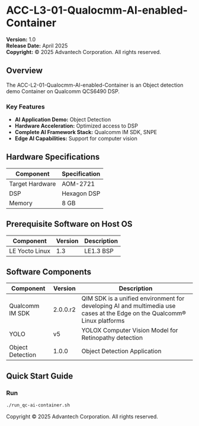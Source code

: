 # ACC-L3-01-Qualocmm-AI-enabled-Container


**Version:** 1.0  
**Release Date:** April 2025  
**Copyright:** © 2025 Advantech Corporation. All rights reserved.

## Overview

The ACC-L2-01-Qualocmm-AI-enabled-Container is an Object detection demo Container on Qualcomm QCS6490 DSP.

### Key Features

- **AI Application Demo:** Object Detection
- **Hardware Acceleration:** Optimized access to DSP
- **Complete AI Framework Stack:** Qualcomm IM SDK, SNPE
- **Edge AI Capabilities:** Support for computer vision


## Hardware Specifications

| Component | Specification |
|-----------|---------------|
| Target Hardware | AOM-2721 |
| DSP | Hexagon DSP |
| Memory | 8 GB |

## Prerequisite Software on Host OS

| Component | Version | Description |
|-----------|---------|-------------|
| LE Yocto Linux | 1.3 | LE1.3 BSP |

## Software Components

| Component | Version | Description |
|-----------|---------|-------------|
| Qualcomm IM SDK | 2.0.0.r2 | QIM SDK is a unified environment for developing AI and multimedia use cases at the Edge on the Qualcomm® Linux platforms  |
| YOLO | v5 | YOLOX Computer Vision Model for Retinopathy detection |
| Object Detection | 1.0.0 | Object Detection Application |


## Quick Start Guide

### Run 

```bash
./run_qc-ai-container.sh
```

Copyright © 2025 Advantech Corporation. All rights reserved.


